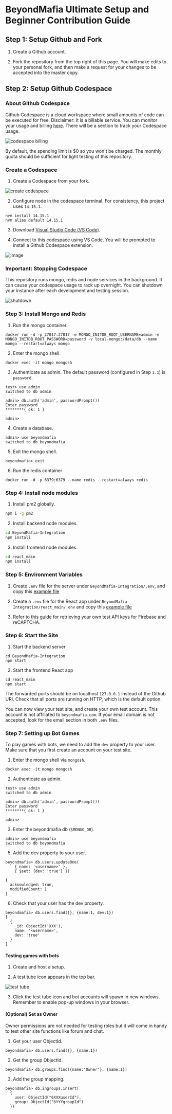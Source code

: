 # BeyondMafia Ultimate Setup and Beginner Contribution Guide

## Step 1: Setup Github and Fork

1. Create a Github account.

2. Fork the repository from the top right of this page. You will make edits to your personal fork, and then make a request for your changes to be accepted into the master copy.

## Step 2: Setup Github Codespace

### About Github Codespace

Github Codespace is a cloud workspace where small amounts of code can be executed for free. Disclaimer: It is a billable service. You can monitor your usage and billing [here](https://github.com/settings/billing). There will be a section to track your Codespace usage.

![codespace billing](https://user-images.githubusercontent.com/24848927/219879748-0677911b-65bb-4d02-b8e0-873574adaa2e.png)

By default, the spending limit is $0 so you won't be charged. The monthly quota should be sufficient for light testing of this repository.

### Create a Codespace

1. Create a Codespace from your fork.

![create codespace](https://user-images.githubusercontent.com/24848927/219880024-8414b3e9-656a-4e50-abb6-0d042b5952e8.png)

2. Configure node in the codespace terminal. For consistency, this project uses `14.15.1`.

```
nvm install 14.15.1
nvm alias default 14.15.1
```

3. Download [Visual Studio Code (VS Code)](https://code.visualstudio.com/download).

4. Connect to this codespace using VS Code. You will be prompted to install a Github Codespace extension.

![image](https://user-images.githubusercontent.com/24848927/219895626-6e680e8c-49b3-4b67-83cf-5287b3b762c8.png)

### Important: Stopping Codespace

This repository runs mongo, redis and node services in the background. It can cause your codespace usage to rack up overnight. You can shutdown your instance after each development and testing session.

![shutdown](https://user-images.githubusercontent.com/24848927/219884970-e323877b-aeb9-4dbf-bbaf-7c18304353ca.png)

### Step 3: Install Mongo and Redis

1. Run the mongo container.

```
docker run -d -p 27017:27017 -e MONGO_INITDB_ROOT_USERNAME=admin -e MONGO_INITDB_ROOT_PASSWORD=password -v local-mongo:/data/db --name mongo --restart=always mongo
```

2. Enter the mongo shell.

```
docker exec -it mongo mongosh
```

3. Authenticate as admin. The default password (configured in Step `3.1`) is `password`.

```
test> use admin
switched to db admin

admin> db.auth('admin', passwordPrompt())
Enter password
********{ ok: 1 }

admin> 
```

4. Create a database.

```
admin> use beyondmafia
switched to db beyondmafia
```

5. Exit the mongo shell.

```
beyondmafia> exit
```

6. Run the redis container
```
docker run -d -p 6379:6379 --name redis --restart=always redis
```

### Step 4: Install node modules

1. Install pm2 globally.

```bash
npm i -g pm2
```

2. Install backend node modules.

```bash
cd BeyondMafia-Integration 
npm install
```

3. Install frontend node modules.
```bash
cd react_main
npm install
```

### Step 5: Environment Variables

1. Create `.env` file for the server under `BeyondMafia-Integration/.env`, and copy this [example file](/docs/server_env)

2. Create a `.env` file for the React app under `BeyondMafia-Integration/react_main/.env` and copy this [example file](/docs/client_env)

3. Refer to [this guide](/docs/setup-dependencies.md) for retrieving your own test API keys for Firebase and reCAPTCHA.

### Step 6: Start the Site

1. Start the backend server
```
cd BeyondMafia-Integration 
npm start
```

2. Start the frontend React app
```
cd react_main
npm start
```

The forwarded ports should be on localhost `127.0.0.1` instead of the Github URI. Check that all ports are running on HTTP, which is the default option.

You can now view your test site, and create your own test account. This account is not affiliated to `beyondmafia.com`. If your email domain is not accepted, look for the email section in both `.env` files.

### Step 7: Setting up Bot Games

To play games with bots, we need to add the `dev` property to your user. Make sure that you first create an account on your test site.

1. Enter the mongo shell via `mongosh`.

```
docker exec -it mongo mongosh
```

2. Authenticate as admin.

```
test> use admin
switched to db admin

admin> db.auth('admin', passwordPrompt())
Enter password
********{ ok: 1 }

admin> 
```

3. Enter the beyondmafia db (`$MONGO_DB`).


```
admin> use beyondmafia
switched to db beyondmafia
```

5. Add the dev property to your user.

```
beyondmafia> db.users.updateOne( 
    { name: '<username>' }, 
    { $set: {dev: 'true'} })

{
  acknowledged: true,
  modifiedCount: 1
}
```

6. Check that your user has the dev property.

```
beyondmafia> db.users.find({}, {name:1, dev:1})
[
  {
    _id: ObjectId('XXX'),
    name: '<username>',
    dev: 'true'
  }
]
```

#### Testing games with bots

1. Create and host a setup.

2. A test tube icon appears in the top bar.

![test tube](https://user-images.githubusercontent.com/24848927/212348802-56db2540-5b3d-4c72-8182-3ab883eed99c.png)

3. Click the test tube icon and bot accounts will spawn in new windows. Remember to enable pop-up windows in your browser.

#### (Optional) Set as Owner

Owner permissions are not needed for testing roles but it will come in handy to test other site functions like forum and chat.

1. Get your user ObjectId.

```
beyondmafia> db.users.find({}, {name:1})
```

2. Get the group ObjectId.

```
beyondmafia> db.groups.find({name:'Owner'}, {name:1})
```

3. Add the group mapping.

```
beyondmafia> db.ingroups.insert(
  {
    user: ObjectId("6XXXuserId"),
    group: ObjectId("6YYYgroupId")
  })
```